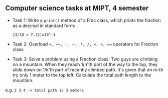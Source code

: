## Computer science tasks at MIPT, 4 semester

* Task 1: Write a `print()` method of a Frac class, which prints the fraction as a decimal in standard form:

    `13/18 = 7.(2)x10^-1`
* Task 2: Overload `+, ++, -, --, *, /, <, >, ==` operators for Fraction class.
* Task 3: Solve a problem using a Fraction class: Two guys are climbing on a mountain. When they reach 1/n'th part of the way to the top, they slide down on 1/k'th part of recently climbed path. It's given that on m-th try only 1 meter to the top left. Calculate the total path length to the mountain.

e.g. `2 3 4 -> total path is 3 meters`
